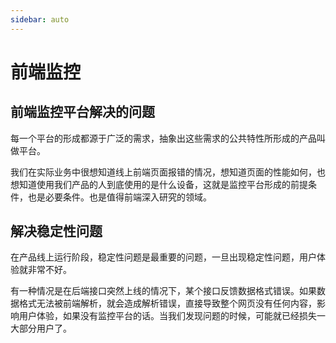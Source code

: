 ```yaml
---
sidebar: auto
---
```

# 前端监控

## 前端监控平台解决的问题
每一个平台的形成都源于广泛的需求，抽象出这些需求的公共特性所形成的产品叫做平台。

我们在实际业务中很想知道线上前端页面报错的情况，想知道页面的性能如何，也想知道使用我们产品的人到底使用的是什么设备，这就是监控平台形成的前提条件，也是必要条件。也是值得前端深入研究的领域。

## 解决稳定性问题
在产品线上运行阶段，稳定性问题是最重要的问题，一旦出现稳定性问题，用户体验就非常不好。

有一种情况是在后端接口突然上线的情况下，某个接口反馈数据格式错误。如果数据格式无法被前端解析，就会造成解析错误，直接导致整个网页没有任何内容，影响用户体验，如果没有监控平台的话。当我们发现问题的时候，可能就已经损失一大部分用户了。

